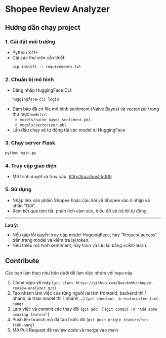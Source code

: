 # Shopee Review Analyzer

## Hướng dẫn chạy project

### 1. Cài đặt môi trường
- Python 3.11+
- Cài các thư viện cần thiết:
  ```bash
  pip install -r requirements.txt
  ```

### 2. Chuẩn bị mô hình
- Đăng nhập HuggingFace CLI:
  ```bash
  huggingface-cli login
  ```
- Đảm bảo đã có file mô hình sentiment (Naive Bayes) và vectorizer trong thư mục `models/`:
  - `models/naive_bayes_sentiment.pkl`
  - `models/vectorizer.pkl`
- Lần đầu chạy sẽ tự động tải các model từ HuggingFace

### 3. Chạy server Flask
```bash
python main.py
```

### 4. Truy cập giao diện
- Mở trình duyệt và truy cập: [http://localhost:5000](http://localhost:5000)

### 5. Sử dụng
- Nhập link sản phẩm Shopee hoặc câu hỏi về Shopee vào ô nhập và nhấn "Gửi".
- Xem kết quả tóm tắt, phân tích cảm xúc, biểu đồ và trả lời tự động.

---

**Lưu ý:**  
- Nếu gặp lỗi quyền truy cập model HuggingFace, hãy "Request access" trên trang model và kiểm tra lại token.
- Nếu thiếu mô hình sentiment, hãy train và lưu lại bằng scikit-learn.

## Contribute
Các bạn làm theo như bên dưới để làm việc nhóm với repo này

1. Clone repo về máy (`git clone https://github.com/QuocAnhh/shopee-review-analyzer.git`)
2. Tạo nhánh làm việc của từng người (ai làm frontend, backend thì 1 nhánh, ai train model thì 1 nhánh,...) (`git checkout -b feature/ten-tinh-nang`)
3. Làm việc và commit các thay đổi (`git add .`) (`git commit -m 'Add some amazing feature'`)
4. Push lên branch mà đã tạo trước đó (`git push origin feature/ten-tinh-nang`)
5. Mở Pull Request để review code và merge vào main
